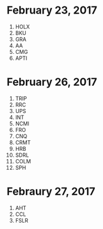 # February 23, 2017
1. HOLX
2. BKU
3. GRA
4. AA
5. CMG
6. APTI



# February 26, 2017
1. TRIP
2. RRC
3. UPS
4. INT
5. NCMI
6. FRO
7. CNQ
8. CRMT
9. HRB
10. SDRL
11. COLM
12. SPH



# Febraury 27, 2017
1. AHT
2. CCL
3. FSLR


